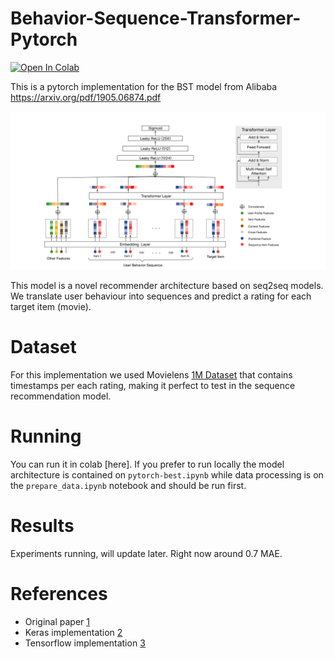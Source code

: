 # Behavior-Sequence-Transformer-Pytorch
[![Open In Colab](https://colab.research.google.com/assets/colab-badge.svg)](https://colab.research.google.com/github/googlecolab/colabtools/blob/master/notebooks/colab-github-demo.ipynb)

This is a pytorch implementation for the BST model from Alibaba https://arxiv.org/pdf/1905.06874.pdf

![](img/bst.png "BST ARCHITECTURE")


This model is a novel recommender architecture based on seq2seq models. We translate user behaviour into sequences and predict a rating for each target item (movie).
# Dataset
For this implementation we used Movielens [1M Dataset](https://movielens.org/) that contains timestamps per each rating, making it perfect to test in the sequence recommendation model.


# Running

You can run it in colab [here]. If you prefer to run locally the model architecture is contained on `pytorch-best.ipynb` while data processing is on the `prepare_data.ipynb` notebook and should be run first.

# Results
Experiments running, will update later. Right now around 0.7 MAE.



# References

* Original paper [1](https://arxiv.org/pdf/1905.06874.pdf)
* Keras implementation [2](https://keras.io/examples/structured_data/movielens_recommendations_transformers/)
* Tensorflow implementation [3](https://github.com/shenweichen/DeepCTR/blob/master/deepctr/models/bst.py)
